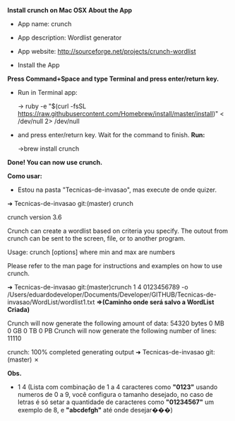 
**Install crunch on Mac OSX**
**About the App**

* App name: crunch
* App description: Wordlist generator
* App website: http://sourceforge.net/projects/crunch-wordlist

* Install the App

**Press Command+Space and type Terminal and press enter/return key.**
* Run in Terminal app:

    -> ruby -e "$(curl -fsSL https://raw.githubusercontent.com/Homebrew/install/master/install)" < /dev/null 2> /dev/null

* and press enter/return key. Wait for the command to finish.
**Run:**

    ->brew install crunch

**Done! You can now use crunch.**

**Como usar:**

* Estou na pasta "Tecnicas-de-invasao", mas execute de onde quizer.

➜  Tecnicas-de-invasao git:(master) crunch

crunch version 3.6

Crunch can create a wordlist based on criteria you specify.  The outout from crunch can be sent to the screen, file, or to another program.

Usage: crunch <min> <max> [options]
where min and max are numbers

Please refer to the man page for instructions and examples on how to use crunch.

➜  Tecnicas-de-invasao git:(master)crunch 1 4 0123456789 -o /Users/eduardodeveloper/Documents/Developer/GITHUB/Tecnicas-de-invasao/WordList/wordlist1.txt **=>(Caminho onde será salvo a WordList Criada)**


Crunch will now generate the following amount of data: 54320 bytes
0 MB
0 GB
0 TB
0 PB
Crunch will now generate the following number of lines: 11110

crunch: 100% completed generating output
➜  Tecnicas-de-invasao git:(master) ✗


**Obs.**
* 1 4 (Lista com combinação de 1 a 4 caracteres como **"0123"** usando numeros de 0 a 9, você configura o tamanho desejado, no caso de letras é só setar a quantidade de caracteres como **"01234567"** um exemplo de 8, e **"abcdefgh"** até onde desejar���)

